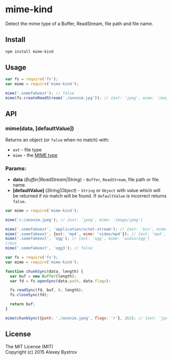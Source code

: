mime-kind
==========

Detect the mime type of a Buffer, ReadStream, file path and file name.

## Install
```sh
npm install mime-kind
```

## Usage

```js
var fs = require('fs');
var mime = require('mime-kind');

mime('.somefakeext'); // false
mime(fs.createReadStream('./anonim.jpg')); // {ext: 'jpeg', mime: 'image/jpeg'}
```

## API

### mime(data, [defaultValue])

Returns an object (or `false` when no match) with:

* `ext` - file type
* `mime` - the [MIME type](http://en.wikipedia.org/wiki/Internet_media_type)

### Params:

* **data** (*Buffer|ReadStream|String*) - `Buffer`, `ReadStream`, file path or file name.
* **[defaultValue]** (*String|Object*) - `String` or `Object` with value which will be returned if no match will be found. If `defaultValue` is incorrect returns `false`.

```js
var mime = require('mime-kind');

mime('c:/anonim.jpeg'); // {ext: 'jpeg', mime: 'image/jpeg'}

mime('.somefakeext', 'application/octet-stream'); // {ext: 'bin', mime: 'application/octet-stream'}
mime('.somefakeext', {ext: 'mp4', mime: 'video/mp4'}); // {ext: 'mp4', mime: 'video/mp4'}
mime('.somefakeext', 'ogg'); // {ext: 'ogg', mime: 'audio/ogg'}
//but
mime('.somefakeext', 'ogg3'); // false
```

```js
var fs = require('fs');
var mime = require('mime-kind');

function chunkSync(data, length) {
  var buf = new Buffer(length);
  var fd = fs.openSync(data.path, data.flags);

  fs.readSync(fd, buf, 0, length);
  fs.closeSync(fd);

  return buf;
}

mime(chunkSync({path: './anonim.jpeg', flags: 'r'}, 262); // {ext: 'jpeg', mime: 'image/jpeg'}
```

## License

The MIT License (MIT)<br/>
Copyright (c) 2015 Alexey Bystrov
